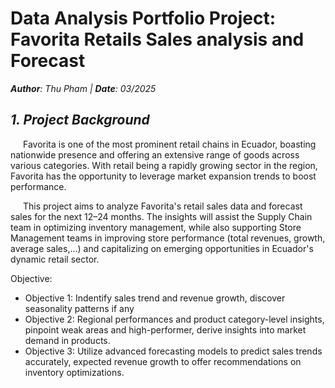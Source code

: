 # **Data Analysis Portfolio Project: Favorita Retails Sales analysis and Forecast**
_**Author**: Thu Pham | **Date**: 03/2025_

## _**1. Project Background**_


<p style="text-indent: 20px;"> Favorita is one of the most prominent retail chains in Ecuador, boasting nationwide presence and offering an extensive range of goods across various categories. With retail being a rapidly growing sector in the region, Favorita has the opportunity to leverage market expansion trends to boost performance. <p> 

<p style="text-indent: 20px;"> This project aims to analyze Favorita's retail sales data and forecast sales for the next 12–24 months. The insights will assist the Supply Chain team in optimizing inventory management, while also supporting Store Management teams in improving store performance (total revenues, growth, average sales,…) and capitalizing on emerging opportunities in Ecuador's dynamic retail sector. <p> 

Objective: 
-	Objective 1: Indentify sales trend and revenue growth, discover seasonality patterns if any 
-	Objective 2: Regional performances and product category-level insights, pinpoint weak areas and high-performer, derive insights into market demand in products. 
-	Objective 3: Utilize advanced forecasting models to predict sales trends accurately, expected revenue growth to offer recommendations on inventory optimizations. 

